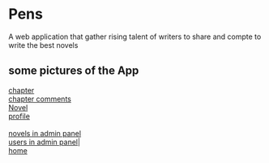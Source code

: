 # Pens
A web application that gather rising talent of writers to share and compte to write the best novels 
## some pictures of the App
[chapter](https://i.imgur.com/XhffMw0.png) <br />
 [chapter comments](https://i.imgur.com/w6DqoKW.png)<br />
 [Novel](https://i.imgur.com/kd2utv8.png)<br />
 [profile](https://i.imgur.com/KtimJ33.png)<br /><br />
 [novels in admin panel](https://i.imgur.com/CVoA1jq.png)<br />
 [users in admin panel](https://i.imgur.com/NGVqIFC.png)|<br />
 [home](https://i.imgur.com/TG1qX52.png)<br />
